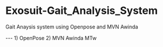 # Exosuit-Gait_Analysis_System
Gait Anaysis system using Openpose and MVN Awinda

<Gait Anlaysis System>
---
1) OpenPose
2) MVN Awinda MTw
